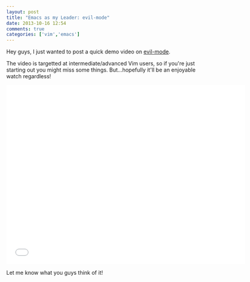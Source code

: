 ```yaml
---
layout: post
title: "Emacs as my Leader: evil-mode"
date: 2013-10-16 12:54
comments: true
categories: ['vim','emacs']
---
```


Hey guys, I just wanted to post a quick demo video on [evil-mode](https://gitorious.org/evil).

The video is targetted at intermediate/advanced Vim users, so if you're just starting out you might miss some things. But...hopefully it'll be an enjoyable watch regardless!

<iframe width="630" height="473" src="//www.youtube.com/embed/Uz_0i27wYbg" frameborder="0" allowfullscreen></iframe>

Let me know what you guys think of it!

